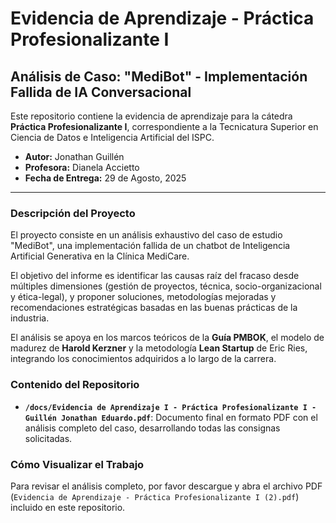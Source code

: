 # Evidencia de Aprendizaje - Práctica Profesionalizante I

## Análisis de Caso: "MediBot" - Implementación Fallida de IA Conversacional

Este repositorio contiene la evidencia de aprendizaje para la cátedra **Práctica Profesionalizante I**, correspondiente a la Tecnicatura Superior en Ciencia de Datos e Inteligencia Artificial del ISPC.

- **Autor:** Jonathan Guillén
- **Profesora:** Dianela Accietto
- **Fecha de Entrega:** 29 de Agosto, 2025

---

### Descripción del Proyecto

El proyecto consiste en un análisis exhaustivo del caso de estudio "MediBot", una implementación fallida de un chatbot de Inteligencia Artificial Generativa en la Clínica MediCare.

El objetivo del informe es identificar las causas raíz del fracaso desde múltiples dimensiones (gestión de proyectos, técnica, socio-organizacional y ética-legal), y proponer soluciones, metodologías mejoradas y recomendaciones estratégicas basadas en las buenas prácticas de la industria.

El análisis se apoya en los marcos teóricos de la **Guía PMBOK**, el modelo de madurez de **Harold Kerzner** y la metodología **Lean Startup** de Eric Ries, integrando los conocimientos adquiridos a lo largo de la carrera.

### Contenido del Repositorio

- **`/docs/Evidencia de Aprendizaje I - Práctica Profesionalizante I - Guillén Jonathan Eduardo.pdf`**: Documento final en formato PDF con el análisis completo del caso, desarrollando todas las consignas solicitadas.

### Cómo Visualizar el Trabajo

Para revisar el análisis completo, por favor descargue y abra el archivo PDF (`Evidencia de Aprendizaje - Práctica Profesionalizante I (2).pdf`) incluido en este repositorio.
